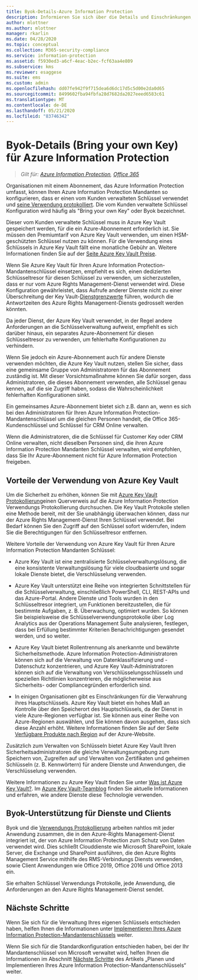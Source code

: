 ```yaml
---
title: Byok-Details-Azure Information Protection
description: Informieren Sie sich über die Details und Einschränkungen, wenn Sie von Kunden verwaltete Schlüssel (die als "Bring your own Key" bezeichnet werden, oder Byok) mit Azure Information Protection.
author: mlottner
ms.author: mlottner
manager: rkarlin
ms.date: 04/28/2020
ms.topic: conceptual
ms.collection: M365-security-compliance
ms.service: information-protection
ms.assetid: f5930ed3-a6cf-4eac-b2ec-fcf63aa4e809
ms.subservice: kms
ms.reviewer: esaggese
ms.suite: ems
ms.custom: admin
ms.openlocfilehash: dd07fe942f9f715dea6d6dc17d5c5d00e2da0d65
ms.sourcegitcommit: 8499602fba94fbfa28d7682da2027eeed6583c61
ms.translationtype: MT
ms.contentlocale: de-DE
ms.lasthandoff: 05/21/2020
ms.locfileid: "83746342"
---
```

# <a name="bring-your-own-key-byok-details-for-azure-information-protection"></a>Byok-Details (Bring your own Key) für Azure Information Protection

>*Gilt für: [Azure Information Protection](https://azure.microsoft.com/pricing/details/information-protection), [Office 365](https://download.microsoft.com/download/E/C/F/ECF42E71-4EC0-48FF-AA00-577AC14D5B5C/Azure_Information_Protection_licensing_datasheet_EN-US.pdf)*


Organisationen mit einem Abonnement, das Azure Information Protection umfasst, können Ihren Azure Information Protection Mandanten so konfigurieren, dass er einen vom Kunden verwalteten Schlüssel verwendet und [seine Verwendung protokolliert](log-analyze-usage.md). Die vom Kunden verwaltete Schlüssel Konfiguration wird häufig als "Bring your own Key" oder Byok bezeichnet.

Dieser vom Kunden verwaltete Schlüssel muss in Azure Key Vault gespeichert werden, für die ein Azure-Abonnement erforderlich ist. Sie müssen den Premiumtarif von Azure Key Vault verwenden, um einen HSM-geschützten Schlüssel nutzen zu können. Für die Verwendung eines Schlüssels in Azure Key Vault fällt eine monatliche Gebühr an. Weitere Informationen finden Sie auf der [Seite Azure Key Vault Preise](https://azure.microsoft.com/pricing/details/key-vault/).

Wenn Sie Azure Key Vault für Ihren Azure Information Protection-Mandantenschlüssel einsetzen, empfiehlt es sich, einen dedizierten Schlüsseltresor für diesen Schlüssel zu verwenden, um sicherzustellen, dass er nur vom Azure Rights Management-Dienst verwendet wird. Diese Konfiguration gewährleistet, dass Aufrufe anderer Dienste nicht zu einer Überschreitung der Key Vault-[Dienstgrenzwerte](/azure/key-vault/key-vault-service-limits) führen, wodurch die Antwortzeiten des Azure Rights Management-Diensts gedrosselt werden könnten.  

Da jeder Dienst, der Azure Key Vault verwendet, in der Regel andere Anforderungen an die Schlüsselverwaltung aufweist, empfiehlt es sich darüber hinaus, ein separates Azure-Abonnement für diesen Schlüsseltresor zu verwenden, um fehlerhafte Konfigurationen zu verhindern. 

Wenn Sie jedoch ein Azure-Abonnement auch für andere Dienste verwenden möchten, die Azure Key Vault nutzen, stellen Sie sicher, dass eine gemeinsame Gruppe von Administratoren für das Abonnement zuständig ist. Mit dieser Vorsichtsmaßnahme können Sie dafür sorgen, dass Administratoren, die dieses Abonnement verwenden, alle Schlüssel genau kennen, auf die sie Zugriff haben, sodass die Wahrscheinlichkeit fehlerhaften Konfigurationen sinkt. 

Ein gemeinsames Azure-Abonnement bietet sich z.B. dann an, wenn es sich bei den Administratoren für Ihren Azure Information Protection-Mandantenschlüssel um die gleichen Personen handelt, die Office 365-Kundenschlüssel und Schlüssel für CRM Online verwalten. 

Wenn die Administratoren, die die Schlüssel für Customer Key oder CRM Online verwalten, nicht dieselben Personen sind, die ihren Azure Information Protection Mandanten Schlüssel verwalten, wird empfohlen, dass Sie Ihr Azure-Abonnement nicht für Azure Information Protection freigeben.

## <a name="benefits-of-using-azure-key-vault"></a>Vorteile der Verwendung von Azure Key Vault

Um die Sicherheit zu erhöhen, können Sie mit [Azure Key Vault Protokollierung](/azure/key-vault/key-vault-logging)einen Querverweis auf die Azure Information Protection Verwendungs Protokollierung durchsuchen. Die Key Vault Protokolle stellen eine Methode bereit, mit der Sie unabhängig überwachen können, dass nur der Azure Rights Management-Dienst Ihren Schlüssel verwendet. Bei Bedarf können Sie den Zugriff auf den Schlüssel sofort widerrufen, indem Sie die Berechtigungen für den Schlüsseltresor entfernen.

Weitere Vorteile der Verwendung von Azure Key Vault für Ihren Azure Information Protection Mandanten Schlüssel:

- Azure Key Vault ist eine zentralisierte Schlüsselverwaltungslösung, die eine konsistente Verwaltungslösung für viele cloudbasierte und sogar lokale Dienste bietet, die Verschlüsselung verwenden.

- Azure Key Vault unterstützt eine Reihe von integrierten Schnittstellen für die Schlüsselverwaltung, einschließlich PowerShell, CLI, REST-APIs und das Azure-Portal. Andere Dienste und Tools wurden in den Schlüsseltresor integriert, um Funktionen bereitzustellen, die für bestimmte Aufgaben, z. B. Überwachung, optimiert wurden. So können Sie beispielsweise die Schlüsselverwendungsprotokolle über Log Analytics aus der Operations Management Suite analysieren, festlegen, dass bei Erfüllung bestimmter Kriterien Benachrichtigungen gesendet werden, und so weiter.

- Azure Key Vault bietet Rollentrennung als anerkannte und bewährte Sicherheitsmethode. Azure Information Protection-Administratoren können sich auf die Verwaltung von Datenklassifizierung und -Datenschutz konzentrieren, und Azure Key Vault-Administratoren können sich auf die Verwaltung von Verschlüsselungsschlüsseln und speziellen Richtlinien konzentrieren, die möglicherweise aus Sicherheits- oder Compliancegründen erforderlich sind.

- In einigen Organisationen gibt es Einschränkungen für die Verwahrung ihres Hauptschlüssels. Azure Key Vault bietet ein hohes Maß an Kontrolle über den Speicherort des Hauptschlüssels, da der Dienst in viele Azure-Regionen verfügbar ist. Sie können aus einer Reihe von Azure-Regionen auswählen, und Sie können davon ausgehen, dass sich diese Anzahl erhöht. Weitere Informationen finden Sie auf der Seite [Verfügbare Produkte nach Region](https://azure.microsoft.com/regions/services/) auf der Azure-Website.

Zusätzlich zum Verwalten von Schlüsseln bietet Azure Key Vault Ihren Sicherheitsadministratoren die gleiche Verwaltungsumgebung zum Speichern von, Zugreifen auf und Verwalten von Zertifikaten und geheimen Schlüsseln (z. B. Kennwörtern) für andere Dienste und Anwendungen, die Verschlüsselung verwenden. 

Weitere Informationen zu Azure Key Vault finden Sie unter [Was ist Azure Key Vault?](/azure/key-vault/key-vault-whatis). Im [Azure Key Vault-Teamblog](https://blogs.technet.microsoft.com/kv/) finden Sie aktuelle Informationen und erfahren, wie andere Dienste diese Technologie verwenden.

## <a name="byok-support-for-services-and-clients"></a>Byok-Unterstützung für Dienste und Clients

Byok und die [Verwendungs Protokollierung](log-analyze-usage.md) arbeiten nahtlos mit jeder Anwendung zusammen, die in den Azure-Rights Management-Dienst integriert ist, der von Azure Information Protection zum Schutz von Daten verwendet wird. Dies schließt Clouddienste wie Microsoft SharePoint, lokale Server, die Exchange und SharePoint ausführen, die den Azure Rights Management Service mithilfe des RMS-Verbindungs Diensts verwenden, sowie Client Anwendungen wie Office 2019, Office 2016 und Office 2013 ein. 

Sie erhalten Schlüssel Verwendungs Protokolle, jede Anwendung, die Anforderungen an den Azure Rights Management-Dienst sendet.

## <a name="next-steps"></a>Nächste Schritte

Wenn Sie sich für die Verwaltung Ihres eigenen Schlüssels entschieden haben, helfen Ihnen die Informationen unter [Implementieren Ihres Azure Information Protection-Mandantenschlüssels](plan-implement-tenant-key.md#implementing-byok-for-your-azure-information-protection-tenant-key) weiter.

Wenn Sie sich für die Standardkonfiguration entschieden haben, bei der Ihr Mandantenschlüssel von Microsoft verwaltet wird, helfen Ihnen die Informationen im Abschnitt [Nächste Schritte](plan-implement-tenant-key.md#next-steps) des Artikels „Planen und Implementieren Ihres Azure Information Protection-Mandantenschlüssels“ weiter.

